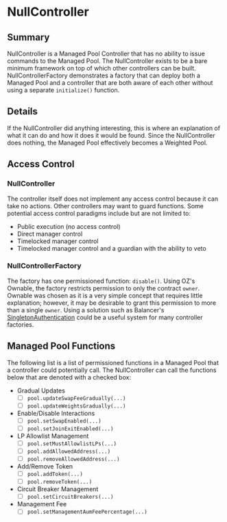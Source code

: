 # NullController

## Summary
NullController is a Managed Pool Controller that has no ability to issue commands to the Managed Pool. The NullController exists to be a bare minimum framework on top of which other controllers can be built. NullControllerFactory demonstrates a factory that can deploy both a Managed Pool and a controller that are both aware of each other without using a separate `initialize()` function.

## Details
If the NullController did anything interesting, this is where an explanation of what it can do and how it does it would be found. Since the NullController does nothing, the Managed Pool effectively becomes a Weighted Pool.

## Access Control
### NullController
The controller itself does not implement any access control because it can take no actions. Other controllers may want to guard functions. Some potential access control paradigms include but are not limited to:
- Public execution (no access control)
- Direct manager control
- Timelocked manager control
- Timelocked manager control and a guardian with the ability to veto

### NullControllerFactory
The factory has one permissioned function: `disable()`. Using OZ's Ownable, the factory restricts permission to only the contract `owner`. Ownable was chosen as it is a very simple concept that requires little explanation; however, it may be desirable to grant this permission to more than a single `owner`. Using a solution such as Balancer's [SingletonAuthentication](https://github.com/balancer/balancer-v2-monorepo/blob/3e99500640449585e8da20d50687376bcf70462f/pkg/solidity-utils/contracts/helpers/SingletonAuthentication.sol) could be a useful system for many controller factories.

## Managed Pool Functions
The following list is a list of permissioned functions in a Managed Pool that a controller could potentially call. The NullController can call the functions below that are denoted with a checked box:

- Gradual Updates
	- [ ] `pool.updateSwapFeeGradually(...)`
	- [ ] `pool.updateWeightsGradually(...)`
- Enable/Disable Interactions
	- [ ] `pool.setSwapEnabled(...)`
	- [ ] `pool.setJoinExitEnabled(...)`
- LP Allowlist Management
	- [ ] `pool.setMustAllowlistLPs(...)`
	- [ ] `pool.addAllowedAddress(...)`
	- [ ] `pool.removeAllowedAddress(...)`
- Add/Remove Token
	- [ ] `pool.addToken(...)`
	- [ ] `pool.removeToken(...)`
- Circuit Breaker Management
	- [ ] `pool.setCircuitBreakers(...)`
- Management Fee
	- [ ] `pool.setManagementAumFeePercentage(...)`
